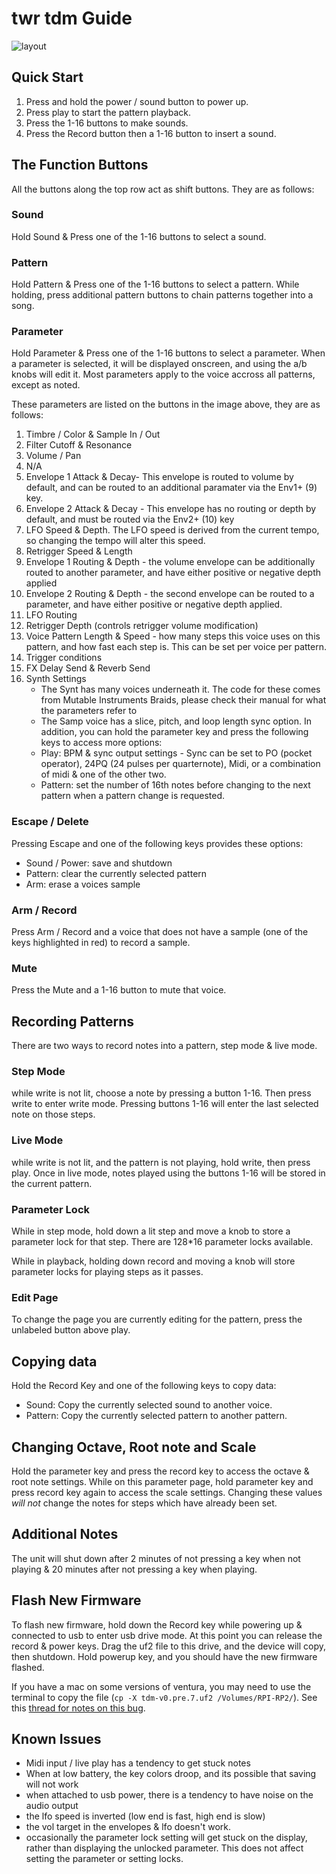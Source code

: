 # twr tdm Guide

![layout](https://user-images.githubusercontent.com/1597/217648968-f9a99f64-c31c-4133-81ce-2ff4c84cad0c.png)

## Quick Start
1. Press and hold the power / sound button to power up.
2. Press play to start the pattern playback.
3. Press the 1-16 buttons to make sounds.
4. Press the Record button then a 1-16 button to insert a sound.

## The Function Buttons

All the buttons along the top row act as shift buttons. They are as follows:

### Sound
Hold Sound & Press one of the 1-16 buttons to select a sound.

### Pattern
Hold Pattern & Press one of the 1-16 buttons to select a pattern.
While holding, press additional pattern buttons to chain patterns together into a song.

### Parameter
Hold Parameter & Press one of the 1-16 buttons to select a parameter. When a parameter is selected, it will be displayed onscreen, and using the a/b knobs will edit it. Most parameters apply to the voice accross all patterns, except as noted.

These parameters are listed on the buttons in the image above, they are as follows:
1. Timbre / Color & Sample In / Out
2. Filter Cutoff & Resonance
3. Volume / Pan
4. N/A
5. Envelope 1 Attack & Decay- This envelope is routed to volume by default, and can be routed to an additional paramater via the Env1+ (9) key.
6. Envelope 2 Attack & Decay - This envelope has no routing or depth by default, and must be routed via the Env2+ (10) key
7. LFO Speed & Depth. The LFO speed is derived from the current tempo, so changing the tempo will alter this speed.
8. Retrigger Speed & Length
9. Envelope 1 Routing & Depth - the volume envelope can be additionally routed to another parameter, and have either positive or negative depth applied
10. Envelope 2 Routing & Depth - the second envelope can be routed to a parameter, and have either positive or negative depth applied.
11. LFO Routing
12. Retrigger Depth (controls retrigger volume modification)
13. Voice Pattern Length & Speed - how many steps this voice uses on this pattern, and how fast each step is. This can be set per voice per pattern.
14. Trigger conditions
15. FX Delay Send & Reverb Send
16. Synth Settings
	- The Synt has many voices underneath it. The code for these comes from Mutable Instruments Braids, please check their manual for what the parameters refer to
	- The Samp voice has a slice, pitch, and loop length sync option.
In addition, you can hold the parameter key and press the following keys to access more options:
	- Play: BPM & sync output settings - Sync can be set to PO (pocket operator), 24PQ (24 pulses per quarternote), Midi, or a combination of midi & one of the other two.
	- Pattern: set the number of 16th notes before changing to the next pattern when a pattern change is requested.

### Escape / Delete
Pressing Escape and one of the following keys provides these options:

- Sound / Power: save and shutdown
- Pattern: clear the currently selected pattern
- Arm: erase a voices sample

### Arm / Record
Press Arm / Record and a voice that does not have a sample (one of the keys highlighted in red) to record a sample.

### Mute
Press the Mute and a 1-16 button to mute that voice.

## Recording Patterns[](https://jonbro.github.io/tdm-guide/#recording-patterns)

There are two ways to record notes into a pattern, step mode & live mode.

### Step Mode[](https://jonbro.github.io/tdm-guide/#step-mode)

while write is not lit, choose a note by pressing a button 1-16. Then press write to enter write mode. Pressing buttons 1-16 will enter the last selected note on those steps.

### Live Mode[](https://jonbro.github.io/tdm-guide/#live-mode)

while write is not lit, and the pattern is not playing, hold write, then press play. Once in live mode, notes played using the buttons 1-16 will be stored in the current pattern.

### Parameter Lock[](https://jonbro.github.io/tdm-guide/#parameter-lock)

While in step mode, hold down a lit step and move a knob to store a parameter lock for that step. There are 128\*16 parameter locks available.

While in playback, holding down record and moving a knob will store parameter locks for playing steps as it passes.

### Edit Page[](https://jonbro.github.io/tdm-guide/#edit-page)

To change the page you are currently editing for the pattern, press the unlabeled button above play.

## Copying data

Hold the Record Key and one of the following keys to copy data:
- Sound: Copy the currently selected sound to another voice. 
- Pattern: Copy the currently selected pattern to another pattern.

## Changing Octave, Root note and Scale

Hold the parameter key and press the record key to access the octave & root note settings.
While on this parameter page, hold parameter key and press record key again to access the scale settings.
Changing these values _will not_ change the notes for steps which have already been set.

## Additional Notes

The unit will shut down after 2 minutes of not pressing a key when not playing & 20 minutes after not pressing a key when playing.

## Flash New Firmware

To flash new firmware, hold down the Record key while powering up & connected to usb to enter usb drive mode. At this point you can release the record & power keys. Drag the uf2 file to this drive, and the device will copy, then shutdown. Hold powerup key, and you should have the new firmware flashed.

If you have a mac on some versions of ventura, you may need to use the terminal to copy the file (`cp -X tdm-v0.pre.7.uf2 /Volumes/RPI-RP2/`). See this [thread for notes on this bug](https://github.com/raspberrypi/pico-sdk/issues/1081).

## Known Issues
- Midi input / live play has a tendency to get stuck notes
- When at low battery, the key colors droop, and its possible that saving will not work
- when attached to usb power, there is a tendency to have noise on the audio output
- the lfo speed is inverted (low end is fast, high end is slow)
- the vol target in the envelopes & lfo doesn't work.
- occasionally the parameter lock setting will get stuck on the display, rather than displaying the unlocked parameter. This does not affect setting the parameter or setting locks.
